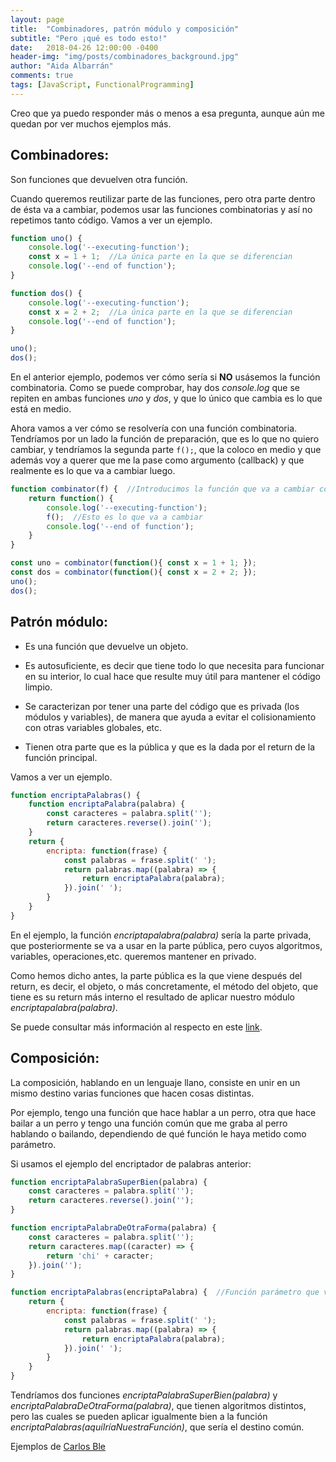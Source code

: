 ```yaml
---
layout: page
title:  "Combinadores, patrón módulo y composición"
subtitle: "Pero ¡qué es todo esto!"
date:   2018-04-26 12:00:00 -0400
header-img: "img/posts/combinadores_background.jpg"
author: "Aida Albarrán"
comments: true
tags: [JavaScript, FunctionalProgramming]
---
```


Creo que ya puedo responder más o menos a esa pregunta, aunque aún me quedan por ver muchos ejemplos más.

## Combinadores:

Son funciones que devuelven otra función.

Cuando queremos reutilizar parte de las funciones, pero otra parte dentro de ésta va a cambiar, podemos usar las funciones combinatorias y así no repetimos tanto código. Vamos a ver un ejemplo.

```js
function uno() {
    console.log('--executing-function');
    const x = 1 + 1;  //La única parte en la que se diferencian
    console.log('--end of function');
}

function dos() {
    console.log('--executing-function');
    const x = 2 + 2;  //La única parte en la que se diferencian
    console.log('--end of function');
}

uno();
dos();
```

En el anterior ejemplo, podemos ver cómo sería si __NO__ usásemos la función combinatoria. Como se puede comprobar, hay dos *console.log* que se repiten en ambas funciones *uno* y *dos*, y que lo único que cambia es lo que está en medio.

Ahora vamos a ver cómo se resolvería con una función combinatoria. Tendríamos por un lado la función de preparación, que es lo que no quiero cambiar, y tendríamos la segunda parte ```f();```, que la coloco en medio y que además voy a querer que me la pase como argumento (callback) y que realmente es lo que va a cambiar luego.

```js
function combinator(f) {  //Introducimos la función que va a cambiar como parámetro
    return function() {
        console.log('--executing-function');
        f();  //Esto es lo que va a cambiar
        console.log('--end of function');
    }
}

const uno = combinator(function(){ const x = 1 + 1; });
const dos = combinator(function(){ const x = 2 + 2; });
uno();
dos();
```


## Patrón módulo:

* Es una función que devuelve un objeto.

* Es autosuficiente, es decir que tiene todo lo que necesita para funcionar en su interior, lo cual hace que resulte muy útil para mantener el código limpio.

* Se caracterizan por tener una parte del código que es privada (los módulos y variables), de manera que ayuda a evitar el colisionamiento con otras variables globales, etc.

* Tienen otra parte que es la pública y que es la dada por el return de la función principal.

Vamos a ver un ejemplo.

```js
function encriptaPalabras() {
    function encriptaPalabra(palabra) {
        const caracteres = palabra.split('');
        return caracteres.reverse().join('');
    }
    return {
        encripta: function(frase) {
            const palabras = frase.split(' ');
            return palabras.map((palabra) => {
                return encriptaPalabra(palabra);
            }).join(' ');
        }
    }
}
```

En el ejemplo, la función *encriptapalabra(palabra)* sería la parte privada, que posteriormente se va a usar en la parte pública, pero cuyos algoritmos, variables, operaciones,etc. queremos mantener en privado.

Como hemos dicho antes, la parte pública es la que viene después del return, es decir, el objeto, o más concretamente, el método del objeto, que tiene es su return más interno el resultado de aplicar nuestro módulo *encriptapalabra(palabra)*.

Se puede consultar más información al respecto en este [link](http://www.etnassoft.com/2011/04/11/el-patron-de-modulo-en-javascript-en-profundidad/).

## Composición:

La composición, hablando en un lenguaje llano, consiste en unir en un mismo destino varias funciones que hacen cosas distintas.

Por ejemplo, tengo una función que hace hablar a un perro, otra que hace bailar a un perro y tengo una función común que me graba al perro hablando o bailando, dependiendo de qué función le haya metido como parámetro.

Si usamos el ejemplo del encriptador de palabras anterior:

```js
function encriptaPalabraSuperBien(palabra) {
    const caracteres = palabra.split('');
    return caracteres.reverse().join('');
}

function encriptaPalabraDeOtraForma(palabra) {
    const caracteres = palabra.split('');
    return caracteres.map((caracter) => {
        return 'chi' + caracter;
    }).join('');
}

function encriptaPalabras(encriptaPalabra) {  //Función parámetro que variará
    return {
        encripta: function(frase) {
            const palabras = frase.split(' ');
            return palabras.map((palabra) => {
                return encriptaPalabra(palabra);
            }).join(' ');
        }
    }
}
```

Tendríamos dos funciones *encriptaPalabraSuperBien(palabra)* y *encriptaPalabraDeOtraForma(palabra)*, que tienen algoritmos distintos, pero las cuales se pueden aplicar igualmente bien a la función *encriptaPalabras(aquíIríaNuestraFunción)*, que sería el destino común.

Ejemplos de [Carlos Ble](https://medium.com/@Carlosble)
